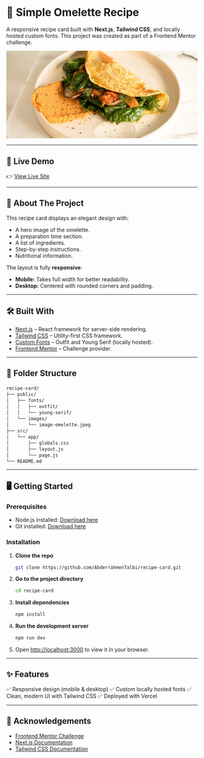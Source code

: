 # 🍳 Simple Omelette Recipe

A responsive recipe card built with **Next.js**, **Tailwind CSS**, and locally hosted custom fonts. This project was created as part of a Frontend Mentor challenge.

![Omelette Recipe Screenshot](public/images/image-omelette.jpeg)

---

## 🚀 Live Demo

👉 [View Live Site](https://recipe-card-zeta.vercel.app/)

---

## 📖 About The Project

This recipe card displays an elegant design with:

* A hero image of the omelette.
* A preparation time section.
* A list of ingredients.
* Step-by-step instructions.
* Nutritional information.

The layout is fully **responsive**:

* **Mobile:** Takes full width for better readability.
* **Desktop:** Centered with rounded corners and padding.

---

## 🛠 Built With

* [Next.js](https://nextjs.org/) – React framework for server-side rendering.
* [Tailwind CSS](https://tailwindcss.com/) – Utility-first CSS framework.
* [Custom Fonts](https://fonts.google.com/) – Outfit and Young Serif (locally hosted).
* [Frontend Mentor](https://www.frontendmentor.io/) – Challenge provider.

---

## 📂 Folder Structure

```
recipe-card/
├── public/
│   ├── fonts/
│   │   ├── outfit/
│   │   └── young-serif/
│   └── images/
│       └── image-omelette.jpeg
├── src/
│   └── app/
│       ├── globals.css
│       ├── layout.js
│       └── page.js
└── README.md
```

---

## 🖥️ Getting Started

### Prerequisites

* Node.js installed: [Download here](https://nodejs.org/)
* Git installed: [Download here](https://git-scm.com/)

### Installation

1. **Clone the repo**

   ```bash
   git clone https://github.com/AbderrahmenTalbi/recipe-card.git
   ```

2. **Go to the project directory**

   ```bash
   cd recipe-card
   ```

3. **Install dependencies**

   ```bash
   npm install
   ```

4. **Run the development server**

   ```bash
   npm run dev
   ```

5. Open [http://localhost:3000](http://localhost:3000) to view it in your browser.

---

## ✨ Features

✅ Responsive design (mobile & desktop)
✅ Custom locally hosted fonts
✅ Clean, modern UI with Tailwind CSS
✅ Deployed with Vercel

---



## 🙌 Acknowledgements

* [Frontend Mentor Challenge](https://www.frontendmentor.io/)
* [Next.js Documentation](https://nextjs.org/docs)
* [Tailwind CSS Documentation](https://tailwindcss.com/docs)


